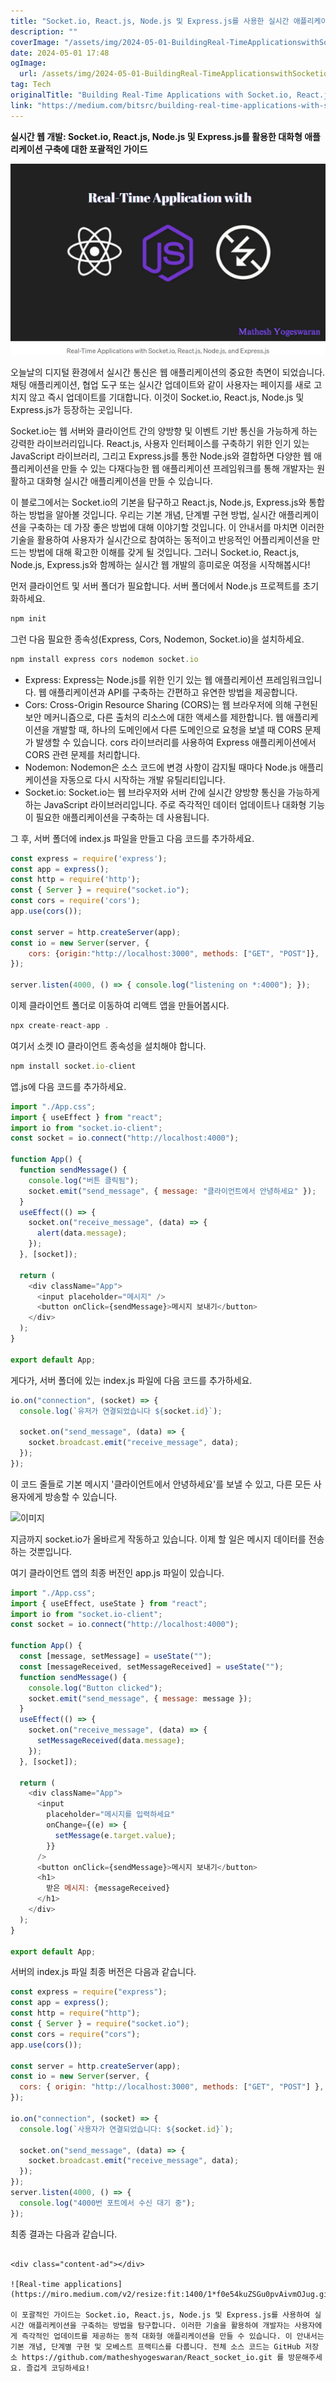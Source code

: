 ```yaml
---
title: "Socket.io, React.js, Node.js 및 Express.js를 사용한 실시간 애플리케이션 구축: 포괄적인 안내"
description: ""
coverImage: "/assets/img/2024-05-01-BuildingReal-TimeApplicationswithSocketioReactjsNodejsandExpressjsAComprehensiveGuide_0.png"
date: 2024-05-01 17:48
ogImage: 
  url: /assets/img/2024-05-01-BuildingReal-TimeApplicationswithSocketioReactjsNodejsandExpressjsAComprehensiveGuide_0.png
tag: Tech
originalTitle: "Building Real-Time Applications with Socket.io, React.js, Node.js, and Express.js: A Comprehensive Guide"
link: "https://medium.com/bitsrc/building-real-time-applications-with-socket-io-adc86da2f9f1"
---
```



**실시간 웹 개발: Socket.io, React.js, Node.js 및 Express.js를 활용한 대화형 애플리케이션 구축에 대한 포괄적인 가이드**

![BuildingReal-TimeApplicationswithSocketioReactjsNodejsandExpressjsAComprehensiveGuide_0.png](/assets/img/2024-05-01-BuildingReal-TimeApplicationswithSocketioReactjsNodejsandExpressjsAComprehensiveGuide_0.png)

오늘날의 디지털 환경에서 실시간 통신은 웹 애플리케이션의 중요한 측면이 되었습니다. 채팅 애플리케이션, 협업 도구 또는 실시간 업데이트와 같이 사용자는 페이지를 새로 고치지 않고 즉시 업데이트를 기대합니다. 이것이 Socket.io, React.js, Node.js 및 Express.js가 등장하는 곳입니다.

Socket.io는 웹 서버와 클라이언트 간의 양방향 및 이벤트 기반 통신을 가능하게 하는 강력한 라이브러리입니다. React.js, 사용자 인터페이스를 구축하기 위한 인기 있는 JavaScript 라이브러리, 그리고 Express.js를 통한 Node.js와 결합하면 다양한 웹 애플리케이션을 만들 수 있는 다재다능한 웹 애플리케이션 프레임워크를 통해 개발자는 원활하고 대화형 실시간 애플리케이션을 만들 수 있습니다.

<div class="content-ad"></div>

이 블로그에서는 Socket.io의 기본을 탐구하고 React.js, Node.js, Express.js와 통합하는 방법을 알아볼 것입니다. 우리는 기본 개념, 단계별 구현 방법, 실시간 애플리케이션을 구축하는 데 가장 좋은 방법에 대해 이야기할 것입니다. 이 안내서를 마치면 이러한 기술을 활용하여 사용자가 실시간으로 참여하는 동적이고 반응적인 어플리케이션을 만드는 방법에 대해 확고한 이해를 갖게 될 것입니다. 그러니 Socket.io, React.js, Node.js, Express.js와 함께하는 실시간 웹 개발의 흥미로운 여정을 시작해봅시다!

먼저 클라이언트 및 서버 폴더가 필요합니다. 서버 폴더에서 Node.js 프로젝트를 초기화하세요.

```js
npm init
```

그런 다음 필요한 종속성(Express, Cors, Nodemon, Socket.io)을 설치하세요.

<div class="content-ad"></div>

```js
npm install express cors nodemon socket.io
```

- Express: Express는 Node.js를 위한 인기 있는 웹 애플리케이션 프레임워크입니다. 웹 애플리케이션과 API를 구축하는 간편하고 유연한 방법을 제공합니다.
- Cors: Cross-Origin Resource Sharing (CORS)는 웹 브라우저에 의해 구현된 보안 메커니즘으로, 다른 출처의 리소스에 대한 액세스를 제한합니다. 웹 애플리케이션을 개발할 때, 하나의 도메인에서 다른 도메인으로 요청을 보낼 때 CORS 문제가 발생할 수 있습니다. cors 라이브러리를 사용하여 Express 애플리케이션에서 CORS 관련 문제를 처리합니다.
- Nodemon: Nodemon은 소스 코드에 변경 사항이 감지될 때마다 Node.js 애플리케이션을 자동으로 다시 시작하는 개발 유틸리티입니다.
- Socket.io: Socket.io는 웹 브라우저와 서버 간에 실시간 양방향 통신을 가능하게 하는 JavaScript 라이브러리입니다. 주로 즉각적인 데이터 업데이트나 대화형 기능이 필요한 애플리케이션을 구축하는 데 사용됩니다.

그 후, 서버 폴더에 index.js 파일을 만들고 다음 코드를 추가하세요.

```js
const express = require('express');
const app = express();
const http = require('http');
const { Server } = require("socket.io");
const cors = require('cors');
app.use(cors());

const server = http.createServer(app);
const io = new Server(server, {
    cors: {origin:"http://localhost:3000", methods: ["GET", "POST"]},
});

server.listen(4000, () => { console.log("listening on *:4000"); });
```

<div class="content-ad"></div>

이제 클라이언트 폴더로 이동하여 리액트 앱을 만들어봅시다.

```js
npx create-react-app .
```

여기서 소켓 IO 클라이언트 종속성을 설치해야 합니다.

```js
npm install socket.io-client
```

<div class="content-ad"></div>

앱.js에 다음 코드를 추가하세요.

```js
import "./App.css";
import { useEffect } from "react";
import io from "socket.io-client";
const socket = io.connect("http://localhost:4000");

function App() {
  function sendMessage() {
    console.log("버튼 클릭됨");
    socket.emit("send_message", { message: "클라이언트에서 안녕하세요" });
  }
  useEffect(() => {
    socket.on("receive_message", (data) => {
      alert(data.message);
    });
  }, [socket]);

  return (
    <div className="App">
      <input placeholder="메시지" />
      <button onClick={sendMessage}>메시지 보내기</button>
    </div>
  );
}

export default App;
```

게다가, 서버 폴더에 있는 index.js 파일에 다음 코드를 추가하세요.

```js
io.on("connection", (socket) => {
  console.log(`유저가 연결되었습니다 ${socket.id}`);
  
  socket.on("send_message", (data) => {
    socket.broadcast.emit("receive_message", data);
  });
});
```

<div class="content-ad"></div>

이 코드 줄들로 기본 메시지 '클라이언트에서 안녕하세요'를 보낼 수 있고, 다른 모든 사용자에게 방송할 수 있습니다.

![이미지](https://miro.medium.com/v2/resize:fit:1400/1*owCRflCEFkCAw6365cvt0g.gif)

지금까지 socket.io가 올바르게 작동하고 있습니다. 이제 할 일은 메시지 데이터를 전송하는 것뿐입니다.

여기 클라이언트 앱의 최종 버전인 app.js 파일이 있습니다.

<div class="content-ad"></div>

```js
import "./App.css";
import { useEffect, useState } from "react";
import io from "socket.io-client";
const socket = io.connect("http://localhost:4000");

function App() {
  const [message, setMessage] = useState("");
  const [messageReceived, setMessageReceived] = useState("");
  function sendMessage() {
    console.log("Button clicked");
    socket.emit("send_message", { message: message });
  }
  useEffect(() => {
    socket.on("receive_message", (data) => {
      setMessageReceived(data.message);
    });
  }, [socket]);

  return (
    <div className="App">
      <input
        placeholder="메시지를 입력하세요"
        onChange={(e) => {
          setMessage(e.target.value);
        }}
      />
      <button onClick={sendMessage}>메시지 보내기</button>
      <h1>
        받은 메시지: {messageReceived}
      </h1>
    </div>
  );
}

export default App;
```

서버의 index.js 파일 최종 버전은 다음과 같습니다.

```js
const express = require("express");
const app = express();
const http = require("http");
const { Server } = require("socket.io");
const cors = require("cors");
app.use(cors());

const server = http.createServer(app);
const io = new Server(server, {
  cors: { origin: "http://localhost:3000", methods: ["GET", "POST"] },
});

io.on("connection", (socket) => {
  console.log(`사용자가 연결되었습니다: ${socket.id}`);

  socket.on("send_message", (data) => {
    socket.broadcast.emit("receive_message", data);
  });
});
server.listen(4000, () => {
  console.log("4000번 포트에서 수신 대기 중");
});
```

최종 결과는 다음과 같습니다.
```

<div class="content-ad"></div>

![Real-time applications](https://miro.medium.com/v2/resize:fit:1400/1*f0e54kuZSGu0pvAivmOJug.gif)

이 포괄적인 가이드는 Socket.io, React.js, Node.js 및 Express.js를 사용하여 실시간 애플리케이션을 구축하는 방법을 탐구합니다. 이러한 기술을 활용하여 개발자는 사용자에게 즉각적인 업데이트를 제공하는 동적 대화형 애플리케이션을 만들 수 있습니다. 이 안내서는 기본 개념, 단계별 구현 및 모베스트 프랙티스를 다룹니다. 전체 소스 코드는 GitHub 저장소 https://github.com/matheshyogeswaran/React_socket_io.git 를 방문해주세요. 즐겁게 코딩하세요!